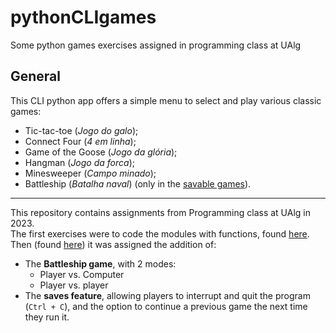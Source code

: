 # pythonCLIgames
Some python games exercises assigned in programming class at UAlg

## General
This CLI python app offers a simple menu to select and play various classic games:
+ Tic-tac-toe (_Jogo do galo_);
+ Connect Four (_4 em linha_);
+ Game of the Goose (_Jogo da glória_);
+ Hangman (_Jogo da forca_);
+ Minesweeper (_Campo minado_);
+ Battleship (_Batalha naval_) (only in the [savable games](games)).
___

This repository contains assignments from Programming class at UAlg in 2023.\
The first exercises were to code the modules with functions, found [here](https://github.com/2h22min/pythonCLIgames/tree/main/games%20(non-savable)).\
Then (found [here](games)) it was assigned the addition of:
+ The **Battleship game**, with 2 modes:
    - Player vs. Computer
    - Player vs. player
+ The **saves feature**, allowing players to interrupt and quit the program (`Ctrl + C`), and the option to continue a previous game the next time they run it.
